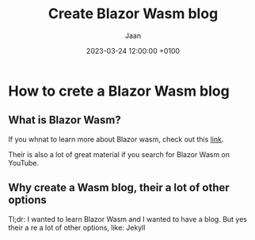 ﻿---
title: Create Blazor Wasm blog
author: Jaan
date: 2023-03-24 12:00:00 +0100
categories: [Blogging]
tags: [first]
---

# How to crete a Blazor Wasm blog

## What is Blazor Wasm?
If you whnat to learn more about Blazor wasm,
 check out this [link](https://docs.microsoft.com/en-us/aspnet/core/blazor/?view=aspnetcore-5.0).

Their is also a lot of great material if you search for Blazor Wasm on YouTube.

## Why create a Wasm blog, their a lot of other options
Tl;dr: I wanted to learn Blazor Wasm and I wanted to have a blog.
But yes their a re a lot of other options, like: Jekyll